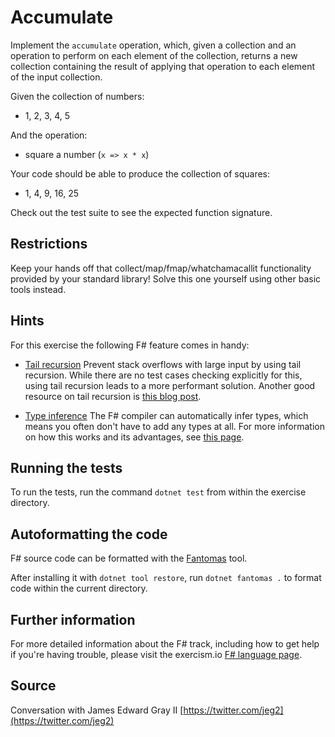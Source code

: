 # Accumulate

Implement the `accumulate` operation, which, given a collection and an
operation to perform on each element of the collection, returns a new
collection containing the result of applying that operation to each element of
the input collection.

Given the collection of numbers:

- 1, 2, 3, 4, 5

And the operation:

- square a number (`x => x * x`)

Your code should be able to produce the collection of squares:

- 1, 4, 9, 16, 25

Check out the test suite to see the expected function signature.

## Restrictions

Keep your hands off that collect/map/fmap/whatchamacallit functionality
provided by your standard library!
Solve this one yourself using other basic tools instead.

## Hints

For this exercise the following F# feature comes in handy:

- [Tail recursion](https://blogs.msdn.microsoft.com/fsharpteam/2011/07/08/tail-calls-in-f/) Prevent stack overflows with large input by using tail recursion. While there are no test cases checking explicitly for this, using tail recursion leads to a more performant solution. Another good resource on tail recursion is [this blog post](http://blog.ploeh.dk/2015/12/22/tail-recurse/).

- [Type inference](https://docs.microsoft.com/en-us/dotnet/fsharp/language-reference/generics/#implicitly-generic-constructs) The F# compiler can automatically infer types, which means you often don't have to add any types at all. For more information on how this works and its advantages, see [this page](https://fsharpforfunandprofit.com/posts/type-inference/).

## Running the tests

To run the tests, run the command `dotnet test` from within the exercise directory.

## Autoformatting the code

F# source code can be formatted with the [Fantomas](https://github.com/fsprojects/fantomas) tool.

After installing it with `dotnet tool restore`, run `dotnet fantomas .` to format code within the current directory.

## Further information

For more detailed information about the F# track, including how to get help if
you're having trouble, please visit the exercism.io [F# language page](http://exercism.io/languages/fsharp/resources).

## Source

Conversation with James Edward Gray II [https://twitter.com/jeg2](https://twitter.com/jeg2)

